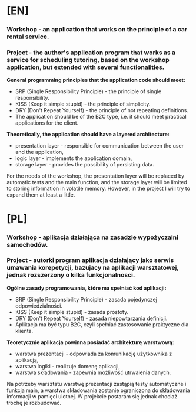 # [EN]

### Workshop - an application that works on the principle of a car rental service.

### Project - the author's application program that works as a service for scheduling tutoring, based on the workshop application, but extended with several functionalities.

**General programming principles that the application code should meet:**
- SRP (Single Responsibility Principle) - the principle of single responsibility.
- KISS (Keep it simple stupid) - the principle of simplicity.
- DRY (Don't Repeat Yourself) - the principle of not repeating definitions.
- The application should be of the B2C type, i.e. it should meet practical applications for the client.

**Theoretically, the application should have a layered architecture:**
- presentation layer - responsible for communication between the user and the application,
- logic layer - implements the application domain,
- storage layer - provides the possibility of persisting data.

For the needs of the workshop, the presentation layer will be replaced by automatic tests and the main function, and the storage layer will be limited to storing information in volatile memory. However, in the project I will try to expand them at least a little.

# [PL]
### Workshop - aplikacja działająca na zasadzie wypożyczalni samochodów.

### Project - autorki program aplikacja działający jako serwis umawania korepetycji, bazujacy na aplikacji warsztatowej, jednak rozszerzony o kilka funkcjonalnosci.

**Ogólne zasady programowania, które ma spełniać kod aplikacji:**
- SRP (Single Responsibility Principle) - zasada pojedynczej odpowiedzialności.
- KISS (Keep it simple stupid) - zasada prostoty.
- DRY (Don't Repeat Yourself) - zasada niepowtarzania definicji.
- Aplikacja ma być typu B2C, czyli spełniać zastosowanie praktyczne dla klienta.

**Teoretycznie aplikacja powinna posiadać architekturę warstwową:**
- warstwa prezentacji - odpowiada za komunikację użytkownika z aplikacją,
- warstwa logiki - realizuje domenę aplikacji,
- warstwa składowania - zapewnia możliwość utrwalenia danych.

Na potrzeby warsztatu warstwę prezentacji zastąpią testy automatyczne i funkcja main, a warstwa składowania zostanie ograniczona do składowania informacji w pamięci ulotnej. W projekcie postaram się jednak chociaż trochę je rozbudować.
